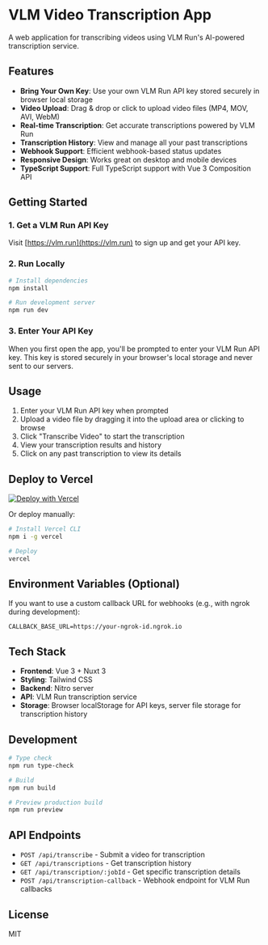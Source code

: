 # VLM Video Transcription App

A web application for transcribing videos using VLM Run's AI-powered transcription service.

## Features

- **Bring Your Own Key**: Use your own VLM Run API key stored securely in browser local storage
- **Video Upload**: Drag & drop or click to upload video files (MP4, MOV, AVI, WebM)
- **Real-time Transcription**: Get accurate transcriptions powered by VLM Run
- **Transcription History**: View and manage all your past transcriptions
- **Webhook Support**: Efficient webhook-based status updates  
- **Responsive Design**: Works great on desktop and mobile devices
- **TypeScript Support**: Full TypeScript support with Vue 3 Composition API

## Getting Started

### 1. Get a VLM Run API Key

Visit [https://vlm.run](https://vlm.run) to sign up and get your API key.

### 2. Run Locally

```bash
# Install dependencies
npm install

# Run development server
npm run dev
```

### 3. Enter Your API Key

When you first open the app, you'll be prompted to enter your VLM Run API key. This key is stored securely in your browser's local storage and never sent to our servers.

## Usage

1. Enter your VLM Run API key when prompted
2. Upload a video file by dragging it into the upload area or clicking to browse
3. Click "Transcribe Video" to start the transcription
4. View your transcription results and history
5. Click on any past transcription to view its details

## Deploy to Vercel

[![Deploy with Vercel](https://vercel.com/button)](https://vercel.com/new/clone?repository-url=https%3A%2F%2Fgithub.com%2Fyour-username%2Fvlm-vibe-code)

Or deploy manually:

```bash
# Install Vercel CLI
npm i -g vercel

# Deploy
vercel
```

## Environment Variables (Optional)

If you want to use a custom callback URL for webhooks (e.g., with ngrok during development):

```env
CALLBACK_BASE_URL=https://your-ngrok-id.ngrok.io
```

## Tech Stack

- **Frontend**: Vue 3 + Nuxt 3
- **Styling**: Tailwind CSS  
- **Backend**: Nitro server
- **API**: VLM Run transcription service
- **Storage**: Browser localStorage for API keys, server file storage for transcription history

## Development

```bash
# Type check
npm run type-check

# Build
npm run build

# Preview production build
npm run preview
```

## API Endpoints

- `POST /api/transcribe` - Submit a video for transcription
- `GET /api/transcriptions` - Get transcription history
- `GET /api/transcription/:jobId` - Get specific transcription details
- `POST /api/transcription-callback` - Webhook endpoint for VLM Run callbacks

## License

MIT